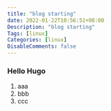```yaml
---
title: "blog starting"
date: 2022-01-22T10:56:51+08:00
Description: "blog starting"
Tags: [linux]
Categories: [linux]
DisableComments: false
---
```



### Hello Hugo

 1. aaa
 2. bbb
 3. ccc